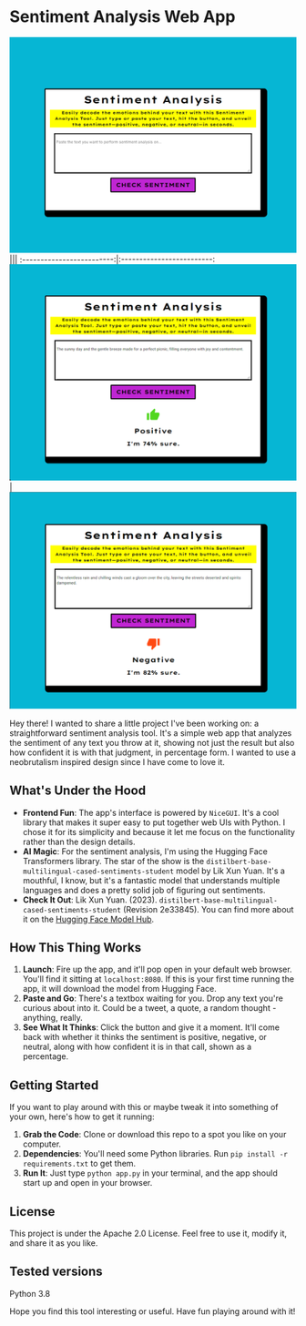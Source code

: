 # Sentiment Analysis Web App

![Sentiment Analysis Web App UI screenshot](sample_images/webApp_ui_example.png)
|||
:-------------------------:|:-------------------------:
![](sample_images/webApp_ui_positive.png)  |  ![](sample_images/webApp_ui_negative.png)

Hey there! I wanted to share a little project I've been working on: a straightforward sentiment analysis tool. It's a simple web app that analyzes the sentiment of any text you throw at it, showing not just the result but also how confident it is with that judgment, in percentage form. I wanted to use a neobrutalism inspired design since I have come to love it.

## What's Under the Hood

- **Frontend Fun**: The app's interface is powered by `NiceGUI`. It's a cool library that makes it super easy to put together web UIs with Python. I chose it for its simplicity and because it let me focus on the functionality rather than the design details.
- **AI Magic**: For the sentiment analysis, I'm using the Hugging Face Transformers library. The star of the show is the `distilbert-base-multilingual-cased-sentiments-student` model by Lik Xun Yuan. It's a mouthful, I know, but it's a fantastic model that understands multiple languages and does a pretty solid job of figuring out sentiments.
- **Check It Out**: Lik Xun Yuan. (2023). `distilbert-base-multilingual-cased-sentiments-student` (Revision 2e33845). You can find more about it on the [Hugging Face Model Hub](https://huggingface.co/lxyuan/distilbert-base-multilingual-cased-sentiments-student).

## How This Thing Works

1. **Launch**: Fire up the app, and it'll pop open in your default web browser. You'll find it sitting at `localhost:8080`. If this is your first time running the app, it will download the model from Hugging Face.
2. **Paste and Go**: There's a textbox waiting for you. Drop any text you're curious about into it. Could be a tweet, a quote, a random thought - anything, really.
3. **See What It Thinks**: Click the button and give it a moment. It'll come back with whether it thinks the sentiment is positive, negative, or neutral, along with how confident it is in that call, shown as a percentage.

## Getting Started

If you want to play around with this or maybe tweak it into something of your own, here's how to get it running:

1. **Grab the Code**: Clone or download this repo to a spot you like on your computer.
2. **Dependencies**: You'll need some Python libraries. Run `pip install -r requirements.txt` to get them.
3. **Run It**: Just type `python app.py` in your terminal, and the app should start up and open in your browser.

## License

This project is under the Apache 2.0 License. Feel free to use it, modify it, and share it as you like.

## Tested versions
Python 3.8

Hope you find this tool interesting or useful. Have fun playing around with it!
